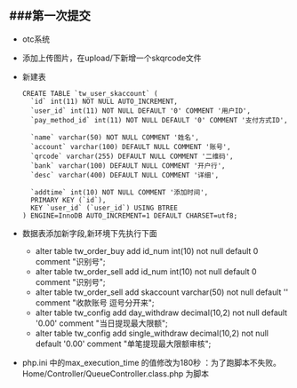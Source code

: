 ###第一次提交
---------------------------
* otc系统

* 添加上传图片，在upload/下新增一个skqrcode文件
* 新建表

    ```
    CREATE TABLE `tw_user_skaccount` (
      `id` int(11) NOT NULL AUTO_INCREMENT,
      `user_id` int(11) NOT NULL DEFAULT '0' COMMENT '用户ID',
      `pay_method_id` int(11) NOT NULL DEFAULT '0' COMMENT '支付方式ID',
    
      `name` varchar(50) NOT NULL COMMENT '姓名',
      `account` varchar(100) DEFAULT NULL COMMENT '账号',
      `qrcode` varchar(255) DEFAULT NULL COMMENT '二维码',
      `bank` varchar(100) DEFAULT NULL COMMENT '开户行',
      `desc` varchar(400) DEFAULT NULL COMMENT '详细',
    
      `addtime` int(10) NOT NULL COMMENT '添加时间',
      PRIMARY KEY (`id`),
      KEY `user_id` (`user_id`) USING BTREE
    ) ENGINE=InnoDB AUTO_INCREMENT=1 DEFAULT CHARSET=utf8;
    ```
    
* 数据表添加新字段,新环境下先执行下面
    * alter table tw_order_buy add id_num int(10) not null default 0 comment "识别号";
    * alter table tw_order_sell add id_num int(10) not null default 0 comment "识别号";
    * alter table tw_order_sell add skaccount varchar(50) not null default '' comment "收款账号 逗号分开来";
    * alter table tw_config add day_withdraw decimal(10,2) not null default '0.00' comment "当日提现最大限额";
    * alter table tw_config add single_withdraw decimal(10,2) not null default '0.00' comment "单笔提现最大限额审核";
    
* php.ini 中的max_execution_time 的值修改为180秒 ：为了跑脚本不失败。
Home/Controller/QueueController.class.php 为脚本